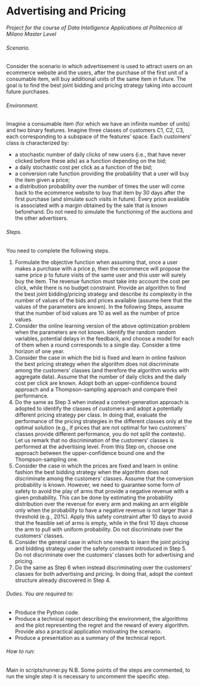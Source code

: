# Advertising and Pricing
*Project for the course of Data Intelligence Applications at Politecnico di Milano Master Level*

###### Scenario. 
Consider the scenario in which advertisement is used to attract users on an ecommerce website and the users, after the purchase of the first unit of a consumable item, will buy additional units of the same item in future. The goal is to find the best joint bidding and pricing strategy taking into account future purchases.

###### Environment. 
Imagine a consumable item (for which we have an infinite number of units) and two binary features. Imagine three classes of customers C1, C2, C3, each corresponding to a subspace of the features’ space. Each customers’ class is characterized by:
- a stochastic number of daily clicks of new users (i.e., that have never clicked before these ads) as a function depending on the bid;
- a daily stochastic cost per click as a function of the bid;
- a conversion rate function providing the probability that a user will buy the item given a price;
- a distribution probability over the number of times the user will come back to the ecommerce website to buy that item by 30 days after the first purchase (and simulate such visits in future).
Every price available is associated with a margin obtained by the sale that is known beforehand. Do not need to simulate the functioning of the auctions and the other advertisers.

###### Steps. 
You need to complete the following steps.
1. Formulate the objective function when assuming that, once a user makes a purchase with a price p, then the ecommerce will propose the same price p to future visits of the same user and this user will surely buy the item. The revenue function must take into account the cost per click, while there is no budget constraint. Provide an algorithm to find the best joint bidding/pricing strategy and describe its complexity in the number of values of the bids and prices available (assume here that the values of the parameters are known). In the following Steps, assume that the number of bid values are 10 as well as the number of price values.
2. Consider the online learning version of the above optimization problem when the parameters are not known. Identify the random random variables, potential delays in the feedback, and choose a model for each of them when a round corresponds to a single day. Consider a time horizon of one year.
3. Consider the case in which the bid is fixed and learn in online fashion the best pricing strategy when the algorithm does not discriminate among the customers’ classes (and therefore the algorithm works with aggregate data). Assume that the number of daily clicks and the daily cost per click are known. Adopt both an upper-confidence bound approach and a Thompson-sampling approach and compare their performance.
4. Do the same as Step 3 when instead a context-generation approach is adopted to identify the classes of customers and adopt a potentially different pricing strategy per class. In doing that, evaluate the performance of the pricing strategies in the different classes only at the optimal solution (e.g., if prices that are not optimal for two customers’ classes provide different performance, you do not split the contexts). Let us remark that no discrimination of the customers’ classes is performed at the advertising level. From this Step on, choose one approach between the upper-confidence bound one and the Thompson-sampling one.
5. Consider the case in which the prices are fixed and learn in online fashion the best bidding strategy when the algorithm does not discriminate among the customers’ classes. Assume that the conversion probability is known. However, we need to guarantee some form of safety to avoid the play of arms that provide a negative revenue with a given probability. This can be done by estimating the probability distribution over the revenue for every arm and making an arm eligible only when the probability to have a negative revenue is not larger than a threshold (e.g., 20%). Apply this safety constraint after 10 days to avoid that the feasible set of arms is empty, while in the first 10 days choose the arm to pull with uniform probability. Do not discriminate over the customers’ classes.
6. Consider the general case in which one needs to learn the joint pricing and bidding strategy under the safety constraint introduced in Step 5. Do not discriminate over the customers’ classes both for advertising and pricing.
7. Do the same as Step 6 when instead discriminating over the customers’ classes for both advertising and pricing. In doing that, adopt the context structure already discovered in Step 4.

###### Duties. You are required to:
- Produce the Python code.
- Produce a technical report describing the environment, the algorithms and the plot representing the regret and the reward of every algorithm. Provide also a practical application motivating the scenario.
- Produce a presentation as a summary of the technical report.

###### How to run:
Main in scripts/runner.py
N.B. Some points of the steps are commented, to run the single step it is necessary to uncomment the specific step.
